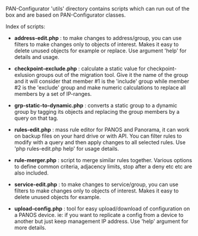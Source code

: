 PAN-Configurator 'utils' directory contains scripts which can run out of the box and are based on PAN-Configurator classes.

Index of scripts:

- **address-edit.php** : to make changes to address/group, you can use filters to make changes only to objects of interest. Makes it easy to delete unused objects for example or replace. Use argument 'help' for details and usage.

- **checkpoint-exclude.php** : calculate a static value for checkpoint-exlusion groups out of the migration tool. Give it the name of the group and it will consider that member #1 is the 'include' group while member #2 is the 'exclude' group and make numeric calculations to replace all members by a set of IP-ranges.

- **grp-static-to-dynamic.php** : converts a static group to a dynamic group by tagging its objects and replacing the group members by a query on that tag.

- **rules-edit.php** : mass rule editor for PANOS and Panorama, it can work on backup files on your hard drive or with API. You can filter rules to modify with a query and then apply changes to all selected rules. Use 'php rules-edit.php help' for usage details.

- **rule-merger.php** : script to merge similar rules together. Various options to define common criteria, adjacency limits, stop after a deny etc etc are also included.

- **service-edit.php** : to make changes to service/group, you can use filters to make changes only to objects of interest. Makes it easy to delete unused objects for example.

- **upload-config.php** : tool for easy upload/download of configuration on a PANOS device. ie: if you want to replicate a config from a device to another but just keep management IP address. Use 'help' argument for more details.



